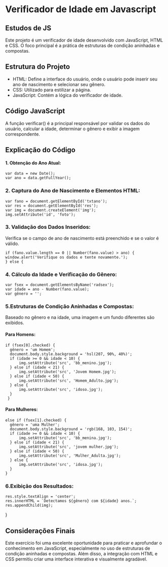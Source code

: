 # Verificador de Idade em Javascript
## Estudos de JS


Este projeto é um verificador de idade desenvolvido com JavaScript, HTML e CSS. O foco principal é a prática de estruturas de condição aninhadas e compostas.
## Estrutura do Projeto
- HTML: Define a interface do usuário, onde o usuário pode inserir seu ano de nascimento e selecionar seu gênero.
- CSS: Utilizado para estilizar a página.
- JavaScript: Contém a lógica do verificador de idade.
## Código JavaScript

A função verificar() é a principal responsável por validar os dados do usuário, calcular a idade, determinar o gênero e exibir a imagem correspondente.

## Explicação do Código
#### 1. Obtenção do Ano Atual:
    var data = new Date();
    var ano = data.getFullYear();

### 2. Captura do Ano de Nascimento e Elementos HTML:

    var fano = document.getElementById('txtano');
    var res = document.getElementById('res');
    var img = document.createElement('img');
    img.setAttribute('id', 'foto');

### 3. Validação dos Dados Inseridos:
Verifica se o campo de ano de nascimento está preenchido e se o valor é válido.

    if (fano.value.length == 0 || Number(fano.value) > ano) {
    window.alert('Verifique os dados e tente novamente.');
    } else {

### 4. Cálculo da Idade e Verificação do Gênero:

    var fsex = document.getElementsByName('radsex');
    var idade = ano - Number(fano.value);
    var gênero = '';
### 5.Estruturas de Condição Aninhadas e Compostas:
Baseado no gênero e na idade, uma imagem e um fundo diferentes são exibidos.

#### Para Homens:

    if (fsex[0].checked) {
      gênero = 'um Homem';
      document.body.style.background = 'hsl(207, 90%, 40%)';
      if (idade >= 0 && idade < 10) {
          img.setAttribute('src', 'bb_menino.jpg');
      } else if (idade < 21) {
          img.setAttribute('src', 'Jovem Homem.jpg');
      } else if (idade < 50) {
          img.setAttribute('src', 'Homem_Adulto.jpg');
      } else {
          img.setAttribute('src', 'idoso.jpg');
      }
     }
#### Para Mulheres:

    else if (fsex[1].checked) {
      gênero = 'uma Mulher';
      document.body.style.background = 'rgb(168, 103, 154)';
      if (idade >= 0 && idade < 10) {
          img.setAttribute('src', 'bb_menina.jpg');
      } else if (idade < 21) {
          img.setAttribute('src', 'jovem mulher.jpg');
      } else if (idade < 50) {
          img.setAttribute('src', 'Mulher_Adulta.jpg');
      } else {
          img.setAttribute('src', 'idosa.jpg');
      }
    }
### 6.Exibição dos Resultados:

    res.style.textAlign = 'center';
    res.innerHTML = `Detectamos ${gênero} com ${idade} anos.`;
    res.appendChild(img);
}
## Considerações Finais
Este exercício foi uma excelente oportunidade para praticar e aprofundar o conhecimento em JavaScript, especialmente no uso de estruturas de condição aninhadas e compostas. Além disso, a integração com HTML e CSS permitiu criar uma interface interativa e visualmente agradável.

